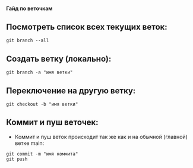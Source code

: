 #### Гайд по веточкам

## Посмотреть список всех текущих веток:
```
git branch --all
```

## Создать ветку (локально):
```
git branch -a "имя ветки"
```

## Переключение на другую ветку:
```
git checkout -b "имя ветки"
```

## Коммит и пуш веточек:

+ Коммит и пуш веток происходит так же как и на обычной (главной) ветке main:
```
git commit -m "имя коммита"
git push
```
